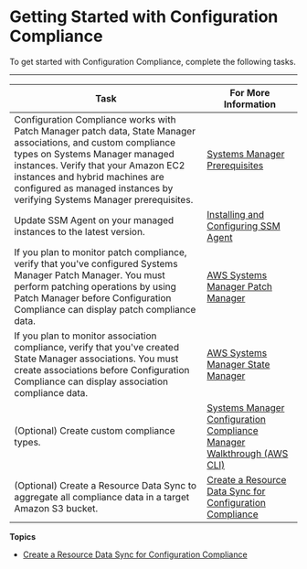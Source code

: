 # Getting Started with Configuration Compliance<a name="sysman-compliance-prereqs"></a>

To get started with Configuration Compliance, complete the following tasks\.


****  

| Task | For More Information | 
| --- | --- | 
|  Configuration Compliance works with Patch Manager patch data, State Manager associations, and custom compliance types on Systems Manager managed instances\. Verify that your Amazon EC2 instances and hybrid machines are configured as managed instances by verifying Systems Manager prerequisites\.  |  [Systems Manager Prerequisites](systems-manager-prereqs.md)  | 
|  Update SSM Agent on your managed instances to the latest version\.  |  [Installing and Configuring SSM Agent](ssm-agent.md)  | 
|  If you plan to monitor patch compliance, verify that you've configured Systems Manager Patch Manager\. You must perform patching operations by using Patch Manager before Configuration Compliance can display patch compliance data\.  |  [AWS Systems Manager Patch Manager](systems-manager-patch.md)  | 
|  If you plan to monitor association compliance, verify that you've created State Manager associations\. You must create associations before Configuration Compliance can display association compliance data\.  |  [AWS Systems Manager State Manager](systems-manager-state.md)  | 
|  \(Optional\) Create custom compliance types\.   |  [Systems Manager Configuration Compliance Manager Walkthrough \(AWS CLI\)](sysman-compliance-walk.md)  | 
|  \(Optional\) Create a Resource Data Sync to aggregate all compliance data in a target Amazon S3 bucket\.  |  [Create a Resource Data Sync for Configuration Compliance](sysman-compliance-datasync-create.md)  | 

**Topics**
+ [Create a Resource Data Sync for Configuration Compliance](sysman-compliance-datasync-create.md)